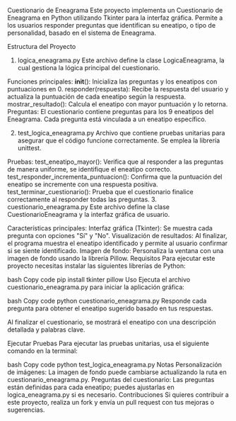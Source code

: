 Cuestionario de Eneagrama
Este proyecto implementa un Cuestionario de Eneagrama en Python utilizando Tkinter para la interfaz gráfica. Permite a los usuarios responder preguntas que identifican su eneatipo, o tipo de personalidad, basado en el sistema de Eneagrama.

Estructura del Proyecto
1. logica_eneagrama.py
Este archivo define la clase LogicaEneagrama, la cual gestiona la lógica principal del cuestionario.

Funciones principales:
__init__(): Inicializa las preguntas y los eneatipos con puntuaciones en 0.
responder(respuesta): Recibe la respuesta del usuario y actualiza la puntuación de cada eneatipo según la respuesta.
mostrar_resultado(): Calcula el eneatipo con mayor puntuación y lo retorna.
Preguntas:
El cuestionario contiene preguntas para los 9 eneatipos del Eneagrama. Cada pregunta está vinculada a un eneatipo específico.

2. test_logica_eneagrama.py
Archivo que contiene pruebas unitarias para asegurar que el código funcione correctamente. Se emplea la librería unittest.

Pruebas:
test_eneatipo_mayor(): Verifica que al responder a las preguntas de manera uniforme, se identifique el eneatipo correcto.
test_responder_incrementa_puntuacion(): Confirma que la puntuación del eneatipo se incremente con una respuesta positiva.
test_terminar_cuestionario(): Prueba que el cuestionario finalice correctamente al responder todas las preguntas.
3. cuestionario_eneagrama.py
Este archivo define la clase CuestionarioEneagrama y la interfaz gráfica de usuario.

Características principales:
Interfaz gráfica (Tkinter): Se muestra cada pregunta con opciones "Sí" y "No".
Visualización de resultados: Al finalizar, el programa muestra el eneatipo identificado y permite al usuario confirmar si se siente identificado.
Imagen de fondo: Personaliza la ventana con una imagen de fondo usando la librería Pillow.
Requisitos
Para ejecutar este proyecto necesitas instalar las siguientes librerías de Python:

bash
Copy code
pip install tkinter pillow
Uso
Ejecuta el archivo cuestionario_eneagrama.py para iniciar la aplicación gráfica:

bash
Copy code
python cuestionario_eneagrama.py
Responde cada pregunta para obtener el eneatipo sugerido basado en tus respuestas.

Al finalizar el cuestionario, se mostrará el eneatipo con una descripción detallada y palabras clave.

Ejecutar Pruebas
Para ejecutar las pruebas unitarias, usa el siguiente comando en la terminal:

bash
Copy code
python test_logica_eneagrama.py
Notas
Personalización de imágenes: La imagen de fondo puede cambiarse actualizando la ruta en cuestionario_eneagrama.py.
Preguntas del cuestionario: Las preguntas están definidas para cada eneatipo; puedes ajustarlas en logica_eneagrama.py si es necesario.
Contribuciones
Si quieres contribuir a este proyecto, realiza un fork y envía un pull request con tus mejoras o sugerencias.